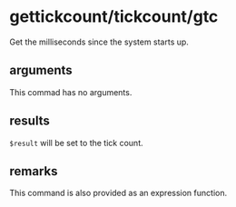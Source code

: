 # gettickcount/tickcount/gtc

Get the milliseconds since the system starts up.

## arguments

This commad has no arguments.

## results

`$result` will be set to the tick count.

## remarks

This command is also provided as an expression function.